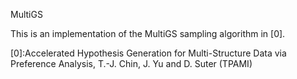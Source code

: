 MultiGS

This is an implementation of the MultiGS sampling algorithm in [0].

[0]:Accelerated Hypothesis Generation for Multi-Structure Data via Preference Analysis, T.-J. Chin, J. Yu and D. Suter (TPAMI)